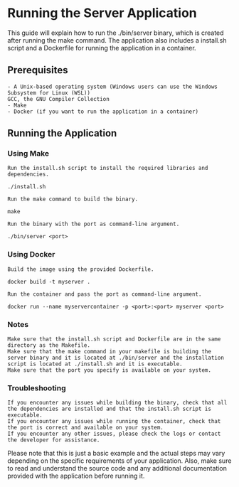 # Running the Server Application

This guide will explain how to run the ./bin/server binary, which is created after running the make command. The application also includes a install.sh script and a Dockerfile for running the application in a container.
## Prerequisites

    - A Unix-based operating system (Windows users can use the Windows Subsystem for Linux (WSL))
    GCC, the GNU Compiler Collection
    - Make
    - Docker (if you want to run the application in a container)

## Running the Application
### Using Make

    Run the install.sh script to install the required libraries and dependencies.

`./install.sh`

    Run the make command to build the binary.

`make`

    Run the binary with the port as command-line argument.

`./bin/server <port>`

### Using Docker

    Build the image using the provided Dockerfile.

`docker build -t myserver .`

    Run the container and pass the port as command-line argument.

`docker run --name myservercontainer -p <port>:<port> myserver <port>`

### Notes

    Make sure that the install.sh script and Dockerfile are in the same directory as the Makefile.
    Make sure that the make command in your makefile is building the server binary and it is located at ./bin/server and the installation script is located at ./install.sh and it is executable.
    Make sure that the port you specify is available on your system.

### Troubleshooting

    If you encounter any issues while building the binary, check that all the dependencies are installed and that the install.sh script is executable.
    If you encounter any issues while running the container, check that the port is correct and available on your system.
    If you encounter any other issues, please check the logs or contact the developer for assistance.

Please note that this is just a basic example and the actual steps may vary depending on the specific requirements of your application. Also, make sure to read and understand the source code and any additional documentation provided with the application before running it.